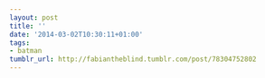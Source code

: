 ```yaml
---
layout: post
title: ''
date: '2014-03-02T10:30:11+01:00'
tags:
- batman
tumblr_url: http://fabiantheblind.tumblr.com/post/78304752802
---
```

